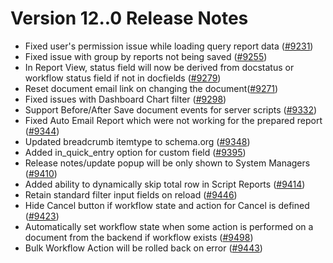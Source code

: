 # Version 12..0 Release Notes

- Fixed user's permission issue while loading query report data ([#9231](https://github.com/frappe/frappe/pull/9231))
- Fixed issue with group by reports not being saved ([#9255](https://github.com/frappe/frappe/pull/9255))
- In Report View, status field will now be derived from docstatus or workflow status field if not in docfields ([#9279](https:9279//github.com/frappe/frappe/pull/))
- Reset document email link on changing the document([#9271](https://github.com/frappe/frappe/pull/9271))
- Fixed issues with Dashboard Chart filter ([#9298](https://github.com/frappe/frappe/pull/9298))
- Support Before/After Save document events for server scripts ([#9332](https://github.com/frappe/frappe/pull/9332))
- Fixed Auto Email Report which were not working for the prepared report ([#9344](https://github.com/frappe/frappe/pull/9344))
- Updated breadcrumb itemtype to schema.org ([#9348](https://github.com/frappe/frappe/pull/9348))
- Added in_quick_entry option for custom field ([#9395](https://github.com/frappe/frappe/pull/9395))
- Release notes/update popup will be only shown to System Managers ([#9410](https://github.com/frappe/frappe/pull/9410))
- Added ability to dynamically skip total row in Script Reports ([#9414](https://github.com/frappe/frappe/pull/9414))
- Retain standard filter input fields on reload ([#9446](https://github.com/frappe/frappe/pull/9446))
- Hide Cancel button if workflow state and action for Cancel is defined ([#9423](https://github.com/frappe/frappe/pull/9423))
- Automatically set workflow state when some action is performed on a document from the backend if workflow exists ([#9498](https://github.com/frappe/frappe/pull/9498))
- Bulk Workflow Action will be rolled back on error ([#9443](https://github.com/frappe/frappe/pull/9443))
